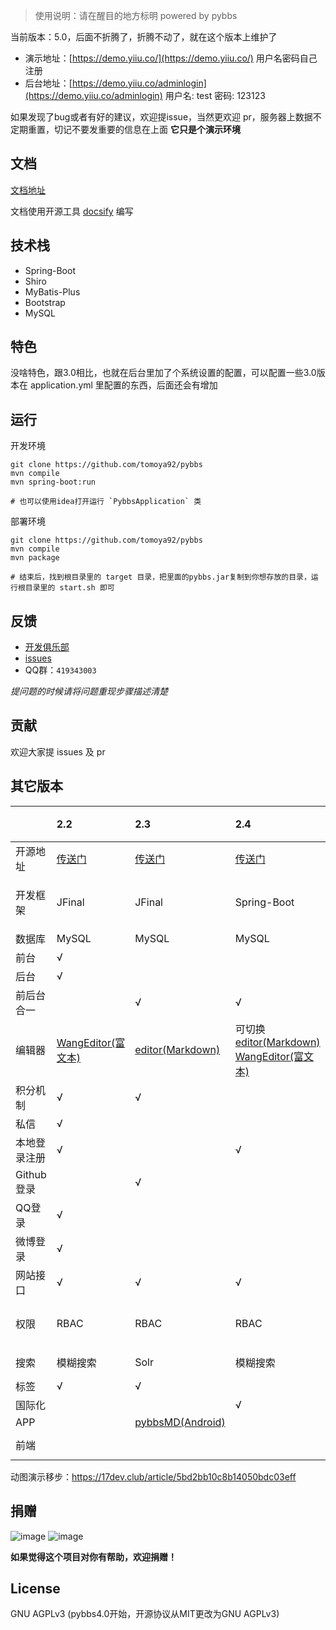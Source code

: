 > 使用说明：请在醒目的地方标明 powered by pybbs

当前版本：5.0，后面不折腾了，折腾不动了，就在这个版本上维护了

- 演示地址：[https://demo.yiiu.co/](https://demo.yiiu.co/) 用户名密码自己注册
- 后台地址：[https://demo.yiiu.co/adminlogin](https://demo.yiiu.co/adminlogin) 用户名: test 密码: 123123

如果发现了bug或者有好的建议，欢迎提issue，当然更欢迎 pr，服务器上数据不定期重置，切记不要发重要的信息在上面 **它只是个演示环境**

## 文档

[文档地址](https://tomoya92.github.io/pybbs/#/)

文档使用开源工具 [docsify](https://docsify.js.org/#/quickstart) 编写

## 技术栈

- Spring-Boot
- Shiro
- MyBatis-Plus
- Bootstrap
- MySQL

## 特色

没啥特色，跟3.0相比，也就在后台里加了个系统设置的配置，可以配置一些3.0版本在 application.yml 里配置的东西，后面还会有增加

## 运行

开发环境

```
git clone https://github.com/tomoya92/pybbs
mvn compile
mvn spring-boot:run

# 也可以使用idea打开运行 `PybbsApplication` 类
```

部署环境

```
git clone https://github.com/tomoya92/pybbs
mvn compile
mvn package

# 结束后，找到根目录里的 target 目录，把里面的pybbs.jar复制到你想存放的目录，运行根目录里的 start.sh 即可
```

## 反馈

- [开发俱乐部](https://17dev.club/)
- [issues](https://github.com/tomoya92/pybbs/issues)
- QQ群：`419343003`

*提问题的时候请将问题重现步骤描述清楚*

## 贡献

欢迎大家提 issues 及 pr

## 其它版本

|              | 2.2                                                                 | 2.3                                                     | 2.4                                                                                                                              | 2.6                                                   | 2.6.1 | 3.0                                                                 | 4.0(这个版本是纯接口的)                                                      | master                                      |
| :----------- | :------------------------------------------------------------------ | :------------------------------------------------------ | :------------------------------------------------------------------------------------------------------------------------------- | :---------------------------------------------------- | :---- | :------------------------------------------------------------------ | :--------------------------------------------------------------------------- | :------------------------------------------ |
| 开源地址     | [传送门](https://github.com/tomoya92/pybbs/tree/v2.2)               | [传送门](https://github.com/tomoya92/pybbs/tree/v2.3)   | [传送门](https://github.com/tomoya92/pybbs/tree/v2.4)                                                                            | [传送门](https://github.com/tomoya92/pybbs/tree/v2.6) |       | [传送门](https://github.com/tomoya92/pybbs/tree/3.0)                | [传送门](https://github.com/tomoya92/pybbs/tree/v4.0-mongodb-api)            | [传送门](https://github.com/tomoya92/pybbs) |
| 开发框架     | JFinal                                                              | JFinal                                                  | Spring-Boot                                                                                                                      | Spring-Boot                                           |       | Spring-Boot，MyBatis                                                | Spring-Boot                                                                  | Spring-Boot, Mybatis-Plus                   |
| 数据库       | MySQL                                                               | MySQL                                                   | MySQL                                                                                                                            | MySQL                                                 |       | MySQL                                                               | MongoDB                                                                      | MySQL                                       |
| 前台         | &radic;                                                             |                                                         |                                                                                                                                  |                                                       |       | &radic;                                                             |                                                                              | &radic;                                     |
| 后台         | &radic;                                                             |                                                         |                                                                                                                                  |                                                       |       | &radic;                                                             |                                                                              | &radic;                                     |
| 前后台合一   |                                                                     | &radic;                                                 | &radic;                                                                                                                          | &radic;                                               |       |                                                                     |                                                                              |
| 编辑器       | [WangEditor(富文本)](https://github.com/wangfupeng1988/wangEditor/) | [editor(Markdown)](https://github.com/lepture/editor)   | 可切换 [editor(Markdown)](https://github.com/lepture/editor) [WangEditor(富文本)](https://github.com/wangfupeng1988/wangEditor/) | [pyeditor](https://github.com/tomoya92/pyeditor)      |       | [WangEditor(富文本)](https://github.com/wangfupeng1988/wangEditor/) |                                                                              | [CodeMirror](https://codemirror.net/)       |
| 积分机制     | &radic;                                                             | &radic;                                                 |                                                                                                                                  | &radic;                                               |       | &radic;(这个版本叫声望)                                             | &radic;                                                                      | &radic;                                     |
| 私信         | &radic;                                                             |                                                         |                                                                                                                                  |                                                       |       |                                                                     |                                                                              |
| 本地登录注册 | &radic;                                                             |                                                         | &radic;                                                                                                                          | &radic;                                               |       | &radic;                                                             | &radic;                                                                      | &radic;                                     |
| Github登录   |                                                                     | &radic;                                                 |                                                                                                                                  |                                                       |       | &radic;                                                             |                                                                              ||
| QQ登录       | &radic;                                                             |                                                         |                                                                                                                                  |                                                       |       |                                                                     |                                                                              ||
| 微博登录     | &radic;                                                             |                                                         |                                                                                                                                  |                                                       |       |                                                                     |                                                                              ||
| 网站接口     | &radic;                                                             | &radic;                                                 | &radic;                                                                                                                          | &radic;                                               |       | &radic;                                                             | &radic;                                                                      ||
| 权限         | RBAC                                                                | RBAC                                                    | RBAC                                                                                                                             | RBAC                                                  |       | RBAC                                                                | 通过配置用户名增加一些额外功能                                               | RBAC                                        |
| 搜索         | 模糊搜索                                                            | Solr                                                    | 模糊搜索                                                                                                                         | Hibernate-Search                                      |       | Elasticsearch                                                       |                                                                              ||Elasticsearch                               |
| 标签         | &radic;                                                             | &radic;                                                 |                                                                                                                                  | &radic;                                               |       | &radic;                                                             |                                                                              | &radic;                                     |
| 国际化       |                                                                     |                                                         | &radic;                                                                                                                          |                                                       |       |                                                                     |                                                                              ||
| APP          |                                                                     | [pybbsMD(Android)](https://github.com/tomoya92/pybbsMD) |                                                                                                                                  |                                                       |       |                                                                     |                                                                              ||
| 前端         |                                                                     |                                                         |                                                                                                                                  |                                                       |       |                                                                     | [pybbs-front-react(React.js)](https://github.com/tomoya92/pybbs-front-react) ||

动图演示移步：https://17dev.club/article/5bd2bb10c8b14050bdc03eff

## 捐赠

![image](https://cloud.githubusercontent.com/assets/6915570/18000010/9283d530-6bae-11e6-8c34-cd27060b9074.png)
![image](https://cloud.githubusercontent.com/assets/6915570/17999995/7c2a4db4-6bae-11e6-891c-4b6bc4f00f4b.png)

**如果觉得这个项目对你有帮助，欢迎捐赠！**

## License

GNU AGPLv3 (pybbs4.0开始，开源协议从MIT更改为GNU AGPLv3)
